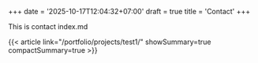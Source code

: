 +++
date = '2025-10-17T12:04:32+07:00'
draft = true
title = 'Contact'
+++


This is contact index.md

{{< article link="/portfolio/projects/test1/" showSummary=true compactSummary=true >}}
